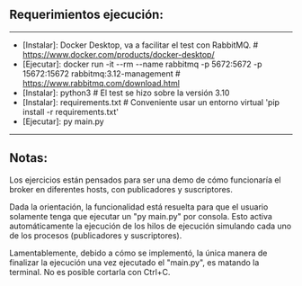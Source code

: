 ## Requerimientos ejecución:
***
* [Instalar]: Docker Desktop, va a facilitar el test con RabbitMQ. # https://www.docker.com/products/docker-desktop/ 
* [Ejecutar]: docker run -it --rm --name rabbitmq -p 5672:5672 -p 15672:15672 rabbitmq:3.12-management # https://www.rabbitmq.com/download.html 
* [Instalar]: python3 # El test se hizo sobre la versión 3.10
* [Instalar]: requirements.txt # Conveniente usar un entorno virtual 'pip install -r requirements.txt'
* [Ejecutar]: py main.py
***


## Notas:


Los ejercicios están pensados para ser una demo de cómo funcionaría el broker en diferentes hosts, con publicadores y suscriptores.


Dada la orientación, la funcionalidad está resuelta para que el usuario solamente tenga que ejecutar un "py main.py" por consola. Esto activa automáticamente la ejecución de los hilos de ejecución simulando cada uno de los procesos (publicadores y suscriptores).


Lamentablemente, debido a cómo se implementó, la única manera de finalizar la ejecución una vez ejecutado el "main.py", es matando la terminal. No es posible cortarla con Ctrl+C.
